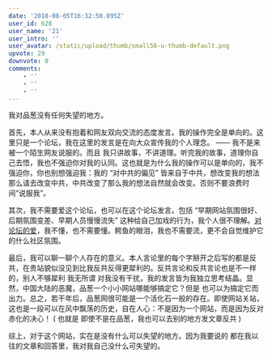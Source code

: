 ```yaml
---
date: '2018-08-05T16:32:50.895Z'
user_id: 628
user_name: '21'
user_intro: ''
user_avatar: /static/upload/thumb/small50-u-thumb-default.png
upvote: 29
downvote: 0
comments:
    - ''
    - ''
    - ''
---
```


我对品葱没有任何失望的地方。

首先，本人从来没有抱着和网友双向交流的态度发言。我的操作完全是单向的。这里只是一个论坛，我在这里的发言是在向大众宣传我的个人理念。 —— 我不是来被一个陌生网友说服的。而且 我只讲故事，不讲道理。听完我的故事，道理你自己去悟，我也不强迫你对我的认同。这也就是为什么我的操作可以是单向的，我不强迫你，你也别想强迫我：我的 “对中共的偏见” 皆来自于中共，想改变我的想法 那么请去改变中共，中共改变了那么我的想法自然就会改变。否则不要浪费时间“说服我”。  

其次，我不需要爱这个论坛，也可以在这个论坛发言。包括 “早期网站氛围很好、后期氛围变差、早期人员慢慢流失” 这种给自己加戏的行为，我个人很不理解。[对论坛的爱](https://pincongbackup.github.io/p/30411/)，我不懂，也不需要懂。鳄鱼的眼泪，我也不需要流，更不会自觉维护它的什么社区氛围。

最后，我可以聊一聊个人存在的意义。本人言论里的每个字掰开之后写的都是反共，在贵站貌似没见到比我反共反得更犀利的。反共言论和反共言论也是不一样的，别人不够犀利 我无所谓 对我没有干扰，我的发言皆为我独立思考结晶。显然，中国大陆的恶魔，品葱一个小小网站哪能够搞定它？但是 也可以为搞定它而出力。总之，若干年后，品葱网很可能是一个活化石一般的存在。即使网站关站，这也是一段可以在风中飘荡的历史，自在人心：不是因为一个网站，而是因为反对赤化的决心！ ( 也就是 即使不是在品葱，我也可以去别的地方发文章反共 )

综上，对于这个网站，实在是没有什么可以失望的地方。因为我要说的 都在我以往的文章和回答里，我对我自己没什么可失望的。
